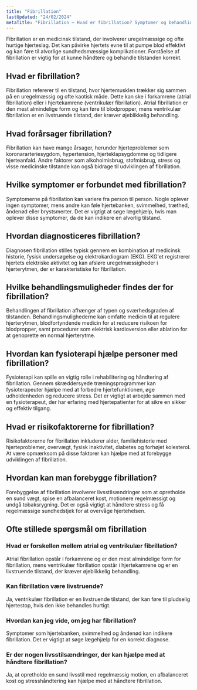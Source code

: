 ```yaml
---
title: "Fibrillation"
lastUpdated: "24/02/2024"
metaTitle: "Fibrillation – Hvad er fibrillation? Symptomer og behandling"
---
```


Fibrillation er en medicinsk tilstand, der involverer uregelmæssige og ofte hurtige hjerteslag. Det kan påvirke hjertets evne til at pumpe blod effektivt og kan føre til alvorlige sundhedsmæssige komplikationer. Forståelse af fibrillation er vigtig for at kunne håndtere og behandle tilstanden korrekt.

## Hvad er fibrillation?

Fibrillation refererer til en tilstand, hvor hjertemusklen trækker sig sammen på en uregelmæssig og ofte kaotisk måde. Dette kan ske i forkamrene (atrial fibrillation) eller i hjertekamrene (ventrikulær fibrillation). Atrial fibrillation er den mest almindelige form og kan føre til blodpropper, mens ventrikulær fibrillation er en livstruende tilstand, der kræver øjeblikkelig behandling.

## Hvad forårsager fibrillation?

Fibrillation kan have mange årsager, herunder hjerteproblemer som koronararteriesygdom, hypertension, hjerteklapsygdomme og tidligere hjerteanfald. Andre faktorer som alkoholmisbrug, stofmisbrug, stress og visse medicinske tilstande kan også bidrage til udviklingen af fibrillation.

## Hvilke symptomer er forbundet med fibrillation?

Symptomerne på fibrillation kan variere fra person til person. Nogle oplever ingen symptomer, mens andre kan føle hjertebanken, svimmelhed, træthed, åndenød eller brystsmerter. Det er vigtigt at søge lægehjælp, hvis man oplever disse symptomer, da de kan indikere en alvorlig tilstand.

## Hvordan diagnosticeres fibrillation?

Diagnosen fibrillation stilles typisk gennem en kombination af medicinsk historie, fysisk undersøgelse og elektrokardiogram (EKG). EKG'et registrerer hjertets elektriske aktivitet og kan afsløre uregelmæssigheder i hjerterytmen, der er karakteristiske for fibrillation.

## Hvilke behandlingsmuligheder findes der for fibrillation?

Behandlingen af fibrillation afhænger af typen og sværhedsgraden af tilstanden. Behandlingsmulighederne kan omfatte medicin til at regulere hjerterytmen, blodfortyndende medicin for at reducere risikoen for blodpropper, samt procedurer som elektrisk kardioversion eller ablation for at genoprette en normal hjerterytme.

## Hvordan kan fysioterapi hjælpe personer med fibrillation?

Fysioterapi kan spille en vigtig rolle i rehabilitering og håndtering af fibrillation. Gennem skræddersyede træningsprogrammer kan fysioterapeuter hjælpe med at forbedre hjertefunktionen, øge udholdenheden og reducere stress. Det er vigtigt at arbejde sammen med en fysioterapeut, der har erfaring med hjertepatienter for at sikre en sikker og effektiv tilgang.

## Hvad er risikofaktorerne for fibrillation?

Risikofaktorerne for fibrillation inkluderer alder, familiehistorie med hjerteproblemer, overvægt, fysisk inaktivitet, diabetes og forhøjet kolesterol. At være opmærksom på disse faktorer kan hjælpe med at forebygge udviklingen af fibrillation.

## Hvordan kan man forebygge fibrillation?

Forebyggelse af fibrillation involverer livsstilsændringer som at opretholde en sund vægt, spise en afbalanceret kost, motionere regelmæssigt og undgå tobaksrygning. Det er også vigtigt at håndtere stress og få regelmæssige sundhedstjek for at overvåge hjertehelsen.

## Ofte stillede spørgsmål om fibrillation

### Hvad er forskellen mellem atrial og ventrikulær fibrillation?

Atrial fibrillation opstår i forkamrene og er den mest almindelige form for fibrillation, mens ventrikulær fibrillation opstår i hjertekamrene og er en livstruende tilstand, der kræver øjeblikkelig behandling.

### Kan fibrillation være livstruende?

Ja, ventrikulær fibrillation er en livstruende tilstand, der kan føre til pludselig hjertestop, hvis den ikke behandles hurtigt.

### Hvordan kan jeg vide, om jeg har fibrillation?

Symptomer som hjertebanken, svimmelhed og åndenød kan indikere fibrillation. Det er vigtigt at søge lægehjælp for en korrekt diagnose.

### Er der nogen livsstilsændringer, der kan hjælpe med at håndtere fibrillation?

Ja, at opretholde en sund livsstil med regelmæssig motion, en afbalanceret kost og stresshåndtering kan hjælpe med at håndtere fibrillation.